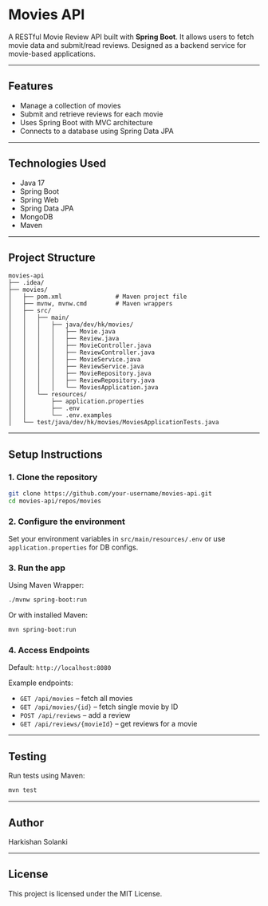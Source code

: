 # Movies API

A RESTful Movie Review API built with **Spring Boot**. It allows users to fetch movie data and submit/read reviews. Designed as a backend service for movie-based applications.

---

##  Features

*  Manage a collection of movies
*  Submit and retrieve reviews for each movie
*  Uses Spring Boot with MVC architecture
*  Connects to a database using Spring Data JPA

---

##  Technologies Used

* Java 17
* Spring Boot
* Spring Web
* Spring Data JPA
* MongoDB
* Maven

---

##  Project Structure

```
movies-api
├── .idea/
├── movies/
│   ├── pom.xml               # Maven project file
│   ├── mvnw, mvnw.cmd        # Maven wrappers
│   ├── src/
│   │   ├── main/
│   │   │   ├── java/dev/hk/movies/
│   │   │   │   ├── Movie.java
│   │   │   │   ├── Review.java
│   │   │   │   ├── MovieController.java
│   │   │   │   ├── ReviewController.java
│   │   │   │   ├── MovieService.java
│   │   │   │   ├── ReviewService.java
│   │   │   │   ├── MovieRepository.java
│   │   │   │   ├── ReviewRepository.java
│   │   │   │   └── MoviesApplication.java
│   │   └── resources/
│   │       ├── application.properties
│   │       ├── .env
│   │       └── .env.examples
│   └── test/java/dev/hk/movies/MoviesApplicationTests.java
```

---

##  Setup Instructions

### 1. Clone the repository

```bash
git clone https://github.com/your-username/movies-api.git
cd movies-api/repos/movies
```

### 2. Configure the environment

Set your environment variables in `src/main/resources/.env` or use `application.properties` for DB configs.

### 3. Run the app

Using Maven Wrapper:

```bash
./mvnw spring-boot:run
```

Or with installed Maven:

```bash
mvn spring-boot:run
```

### 4. Access Endpoints

Default: `http://localhost:8080`

Example endpoints:

* `GET /api/movies` – fetch all movies
* `GET /api/movies/{id}` – fetch single movie by ID
* `POST /api/reviews` – add a review
* `GET /api/reviews/{movieId}` – get reviews for a movie

---

##  Testing

Run tests using Maven:

```bash
mvn test
```

---

##  Author

Harkishan Solanki

---

##  License

This project is licensed under the MIT License.
